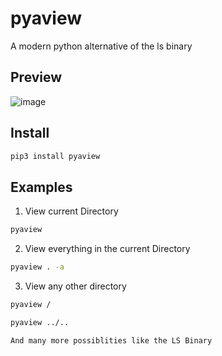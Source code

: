 # pyaview
A modern python alternative of the ls binary

## Preview
![image](https://user-images.githubusercontent.com/123122904/234297083-7f4859b3-6614-4c23-9cf0-699300db760d.png)

## Install

```bash
pip3 install pyaview
```

## Examples

1. View current Directory
```bash
pyaview
```

2. View everything in the current Directory
```bash
pyaview . -a
```

3. View any other directory
```bash
pyaview /
```

```bash
pyaview ../..
```

```
And many more possiblities like the LS Binary
```
